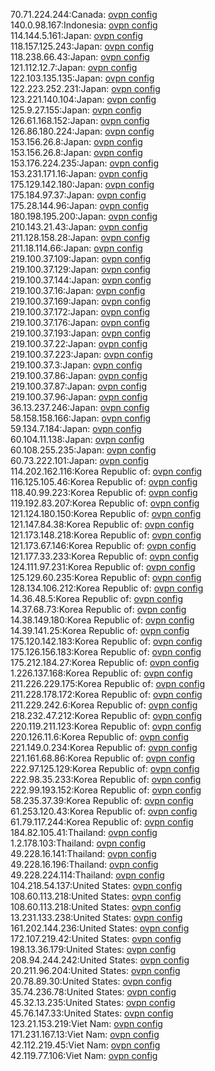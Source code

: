 70.71.224.244:Canada: [ovpn config](vpn/70_71_224_244.ovpn)  
140.0.98.167:Indonesia: [ovpn config](vpn/140_0_98_167.ovpn)  
114.144.5.161:Japan: [ovpn config](vpn/114_144_5_161.ovpn)  
118.157.125.243:Japan: [ovpn config](vpn/118_157_125_243.ovpn)  
118.238.66.43:Japan: [ovpn config](vpn/118_238_66_43.ovpn)  
121.112.12.7:Japan: [ovpn config](vpn/121_112_12_7.ovpn)  
122.103.135.135:Japan: [ovpn config](vpn/122_103_135_135.ovpn)  
122.223.252.231:Japan: [ovpn config](vpn/122_223_252_231.ovpn)  
123.221.140.104:Japan: [ovpn config](vpn/123_221_140_104.ovpn)  
125.9.27.155:Japan: [ovpn config](vpn/125_9_27_155.ovpn)  
126.61.168.152:Japan: [ovpn config](vpn/126_61_168_152.ovpn)  
126.86.180.224:Japan: [ovpn config](vpn/126_86_180_224.ovpn)  
153.156.26.8:Japan: [ovpn config](vpn/153_156_26_8.ovpn)  
153.156.26.8:Japan: [ovpn config](vpn/153_156_26_8.ovpn)  
153.176.224.235:Japan: [ovpn config](vpn/153_176_224_235.ovpn)  
153.231.171.16:Japan: [ovpn config](vpn/153_231_171_16.ovpn)  
175.129.142.180:Japan: [ovpn config](vpn/175_129_142_180.ovpn)  
175.184.97.37:Japan: [ovpn config](vpn/175_184_97_37.ovpn)  
175.28.144.96:Japan: [ovpn config](vpn/175_28_144_96.ovpn)  
180.198.195.200:Japan: [ovpn config](vpn/180_198_195_200.ovpn)  
210.143.21.43:Japan: [ovpn config](vpn/210_143_21_43.ovpn)  
211.128.158.28:Japan: [ovpn config](vpn/211_128_158_28.ovpn)  
211.18.114.66:Japan: [ovpn config](vpn/211_18_114_66.ovpn)  
219.100.37.109:Japan: [ovpn config](vpn/219_100_37_109.ovpn)  
219.100.37.129:Japan: [ovpn config](vpn/219_100_37_129.ovpn)  
219.100.37.144:Japan: [ovpn config](vpn/219_100_37_144.ovpn)  
219.100.37.16:Japan: [ovpn config](vpn/219_100_37_16.ovpn)  
219.100.37.169:Japan: [ovpn config](vpn/219_100_37_169.ovpn)  
219.100.37.172:Japan: [ovpn config](vpn/219_100_37_172.ovpn)  
219.100.37.176:Japan: [ovpn config](vpn/219_100_37_176.ovpn)  
219.100.37.193:Japan: [ovpn config](vpn/219_100_37_193.ovpn)  
219.100.37.22:Japan: [ovpn config](vpn/219_100_37_22.ovpn)  
219.100.37.223:Japan: [ovpn config](vpn/219_100_37_223.ovpn)  
219.100.37.3:Japan: [ovpn config](vpn/219_100_37_3.ovpn)  
219.100.37.86:Japan: [ovpn config](vpn/219_100_37_86.ovpn)  
219.100.37.87:Japan: [ovpn config](vpn/219_100_37_87.ovpn)  
219.100.37.96:Japan: [ovpn config](vpn/219_100_37_96.ovpn)  
36.13.237.246:Japan: [ovpn config](vpn/36_13_237_246.ovpn)  
58.158.158.166:Japan: [ovpn config](vpn/58_158_158_166.ovpn)  
59.134.7.184:Japan: [ovpn config](vpn/59_134_7_184.ovpn)  
60.104.11.138:Japan: [ovpn config](vpn/60_104_11_138.ovpn)  
60.108.255.235:Japan: [ovpn config](vpn/60_108_255_235.ovpn)  
60.73.222.101:Japan: [ovpn config](vpn/60_73_222_101.ovpn)  
114.202.162.116:Korea Republic of: [ovpn config](vpn/114_202_162_116.ovpn)  
116.125.105.46:Korea Republic of: [ovpn config](vpn/116_125_105_46.ovpn)  
118.40.99.223:Korea Republic of: [ovpn config](vpn/118_40_99_223.ovpn)  
119.192.83.207:Korea Republic of: [ovpn config](vpn/119_192_83_207.ovpn)  
121.124.180.150:Korea Republic of: [ovpn config](vpn/121_124_180_150.ovpn)  
121.147.84.38:Korea Republic of: [ovpn config](vpn/121_147_84_38.ovpn)  
121.173.148.218:Korea Republic of: [ovpn config](vpn/121_173_148_218.ovpn)  
121.173.67.146:Korea Republic of: [ovpn config](vpn/121_173_67_146.ovpn)  
121.177.33.233:Korea Republic of: [ovpn config](vpn/121_177_33_233.ovpn)  
124.111.97.231:Korea Republic of: [ovpn config](vpn/124_111_97_231.ovpn)  
125.129.60.235:Korea Republic of: [ovpn config](vpn/125_129_60_235.ovpn)  
128.134.106.212:Korea Republic of: [ovpn config](vpn/128_134_106_212.ovpn)  
14.36.48.5:Korea Republic of: [ovpn config](vpn/14_36_48_5.ovpn)  
14.37.68.73:Korea Republic of: [ovpn config](vpn/14_37_68_73.ovpn)  
14.38.149.180:Korea Republic of: [ovpn config](vpn/14_38_149_180.ovpn)  
14.39.141.25:Korea Republic of: [ovpn config](vpn/14_39_141_25.ovpn)  
175.120.142.183:Korea Republic of: [ovpn config](vpn/175_120_142_183.ovpn)  
175.126.156.183:Korea Republic of: [ovpn config](vpn/175_126_156_183.ovpn)  
175.212.184.27:Korea Republic of: [ovpn config](vpn/175_212_184_27.ovpn)  
1.226.137.168:Korea Republic of: [ovpn config](vpn/1_226_137_168.ovpn)  
211.226.229.175:Korea Republic of: [ovpn config](vpn/211_226_229_175.ovpn)  
211.228.178.172:Korea Republic of: [ovpn config](vpn/211_228_178_172.ovpn)  
211.229.242.6:Korea Republic of: [ovpn config](vpn/211_229_242_6.ovpn)  
218.232.47.212:Korea Republic of: [ovpn config](vpn/218_232_47_212.ovpn)  
220.119.211.123:Korea Republic of: [ovpn config](vpn/220_119_211_123.ovpn)  
220.126.11.6:Korea Republic of: [ovpn config](vpn/220_126_11_6.ovpn)  
221.149.0.234:Korea Republic of: [ovpn config](vpn/221_149_0_234.ovpn)  
221.161.68.86:Korea Republic of: [ovpn config](vpn/221_161_68_86.ovpn)  
222.97.125.129:Korea Republic of: [ovpn config](vpn/222_97_125_129.ovpn)  
222.98.35.233:Korea Republic of: [ovpn config](vpn/222_98_35_233.ovpn)  
222.99.193.152:Korea Republic of: [ovpn config](vpn/222_99_193_152.ovpn)  
58.235.37.39:Korea Republic of: [ovpn config](vpn/58_235_37_39.ovpn)  
61.253.120.43:Korea Republic of: [ovpn config](vpn/61_253_120_43.ovpn)  
61.79.117.244:Korea Republic of: [ovpn config](vpn/61_79_117_244.ovpn)  
184.82.105.41:Thailand: [ovpn config](vpn/184_82_105_41.ovpn)  
1.2.178.103:Thailand: [ovpn config](vpn/1_2_178_103.ovpn)  
49.228.16.141:Thailand: [ovpn config](vpn/49_228_16_141.ovpn)  
49.228.16.196:Thailand: [ovpn config](vpn/49_228_16_196.ovpn)  
49.228.224.114:Thailand: [ovpn config](vpn/49_228_224_114.ovpn)  
104.218.54.137:United States: [ovpn config](vpn/104_218_54_137.ovpn)  
108.60.113.218:United States: [ovpn config](vpn/108_60_113_218.ovpn)  
108.60.113.218:United States: [ovpn config](vpn/108_60_113_218.ovpn)  
13.231.133.238:United States: [ovpn config](vpn/13_231_133_238.ovpn)  
161.202.144.236:United States: [ovpn config](vpn/161_202_144_236.ovpn)  
172.107.219.42:United States: [ovpn config](vpn/172_107_219_42.ovpn)  
198.13.36.179:United States: [ovpn config](vpn/198_13_36_179.ovpn)  
208.94.244.242:United States: [ovpn config](vpn/208_94_244_242.ovpn)  
20.211.96.204:United States: [ovpn config](vpn/20_211_96_204.ovpn)  
20.78.89.30:United States: [ovpn config](vpn/20_78_89_30.ovpn)  
35.74.236.78:United States: [ovpn config](vpn/35_74_236_78.ovpn)  
45.32.13.235:United States: [ovpn config](vpn/45_32_13_235.ovpn)  
45.76.147.33:United States: [ovpn config](vpn/45_76_147_33.ovpn)  
123.21.153.219:Viet Nam: [ovpn config](vpn/123_21_153_219.ovpn)  
171.231.167.13:Viet Nam: [ovpn config](vpn/171_231_167_13.ovpn)  
42.112.219.45:Viet Nam: [ovpn config](vpn/42_112_219_45.ovpn)  
42.119.77.106:Viet Nam: [ovpn config](vpn/42_119_77_106.ovpn)  
